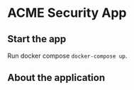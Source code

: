 # ACME Security App

## Start the app 

Run docker compose  `docker-compose up`.

## About the application 
